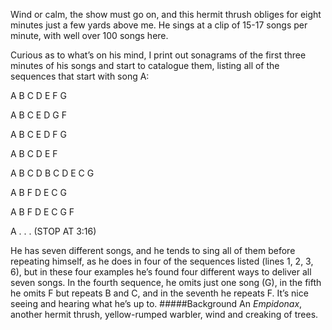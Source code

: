 Wind or calm, the show must go on, and this hermit thrush obliges for eight minutes just a few yards above me. He sings at a clip of 15-17 songs per minute, with well over 100 songs here.

Curious as to what’s on his mind, I print out sonagrams of the first three minutes of his songs and start to catalogue them, listing all of the sequences that start with song A:

A B C D E F G

A B C E D G F

A B C E D F G

A B C D E F 

A B C D B C D E C G

A B F D E C G

A B F D E C G F

A . . .  (STOP AT 3:16)

He has seven different songs, and he tends to sing all of them before repeating himself, as he does in four of the sequences listed (lines 1, 2, 3, 6), but in these four examples he’s found four different ways to deliver all seven songs. In the fourth sequence, he omits just one song (G), in the fifth he omits F but repeats B and C, and in the seventh he repeats F. It’s nice seeing and hearing what he’s up to. 
#####Background
An _Empidonax_, another hermit thrush, yellow-rumped warbler, wind and creaking of trees.
